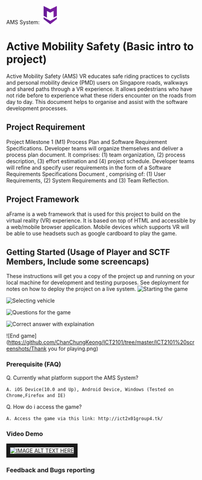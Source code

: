 AMS System: 
![alt text](https://github.com/adam-p/markdown-here/raw/master/src/common/images/icon48.png "Logo Title Text 1")


# Active Mobility Safety (Basic intro to project)

Active Mobility Safety (AMS) VR educates safe riding practices to cyclists and personal mobility device (PMD) users on Singapore roads, walkways and shared paths through a VR experience. It allows pedestrians who have not ride before to experience what these riders encounter on the roads from day to day. This document helps to organise and assist with the software development processes.

## Project Requirement
Project Milestone 1 (M1)  Process Plan and Software Requirement Specifications. Developer teams will organize themselves and deliver a process plan document. It comprises: (1) team organization, (2) process description, (3) effort estimation and (4) project schedule. Developer teams will refine and specify user requirements in the form of a Software Requirements Specifications Document , comprising of: (1) User Requirements, (2) System Requirements and (3) Team Reflection.

## Project Framework
aFrame is a web framework that is used for this project to build on the virtual reality (VR) experience. It is based on top of HTML and accessible by a web/mobile browser application. Mobile devices which supports VR will be able to use headsets such as google cardboard to play the game. 

## Getting Started (Usage of Player and SCTF Members, Include some screencaps)

These instructions will get you a copy of the project up and running on your local machine for development and testing purposes. See deployment for notes on how to deploy the project on a live system.
![Starting the game](https://github.com/ChanChungKeong/ICT2101/tree/master/ICT2101%20screenshots/Startgame.png)

![Selecting vehicle](https://github.com/ChanChungKeong/ICT2101/tree/master/ICT2101%20screenshots/selectvehicle.png)

![Questions for the game](https://github.com/ChanChungKeong/ICT2101/tree/master/ICT2101%20screenshots/question.png)

![Correct answer with explaination](https://github.com/ChanChungKeong/ICT2101/tree/master/ICT2101%20screenshots/modalanswer.png)

![End game](https://github.com/ChanChungKeong/ICT2101/tree/master/ICT2101%20screenshots/Thank you for playing.png)

### Prerequisite (FAQ)

Q. Currently what platform support the AMS System?

```
A. iOS Device(10.0 and Up), Android Device, Windows (Tested on Chrome,Firefox and IE)
```

Q. How do i access the game?

```
A. Access the game via this link: http://ict2x01group4.tk/
```


### Video Demo
<a href="http://www.youtube.com/watch?feature=player_embedded&v=v=HEd4S-fE0I8
" target="_blank"><img src="http://img.youtube.com/vi/v=HEd4S-fE0I8/0.jpg" 
alt="IMAGE ALT TEXT HERE" width="240" height="180" border="10" /></a>


### Feedback and Bugs reporting
